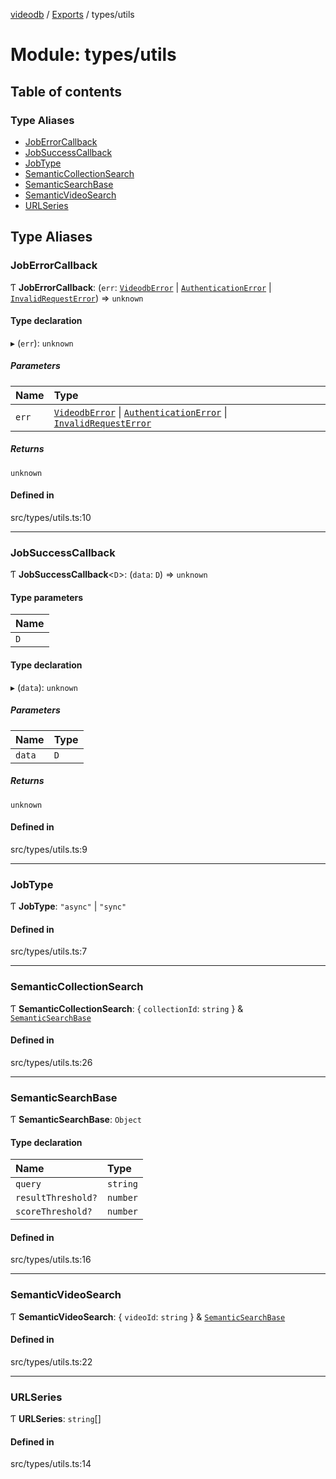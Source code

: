 [videodb](../README.md) / [Exports](../modules.md) / types/utils

# Module: types/utils

## Table of contents

### Type Aliases

- [JobErrorCallback](types_utils.md#joberrorcallback)
- [JobSuccessCallback](types_utils.md#jobsuccesscallback)
- [JobType](types_utils.md#jobtype)
- [SemanticCollectionSearch](types_utils.md#semanticcollectionsearch)
- [SemanticSearchBase](types_utils.md#semanticsearchbase)
- [SemanticVideoSearch](types_utils.md#semanticvideosearch)
- [URLSeries](types_utils.md#urlseries)

## Type Aliases

### JobErrorCallback

Ƭ **JobErrorCallback**: (`err`: [`VideodbError`](../classes/utils_error.VideodbError.md) \| [`AuthenticationError`](../classes/utils_error.AuthenticationError.md) \| [`InvalidRequestError`](../classes/utils_error.InvalidRequestError.md)) => `unknown`

#### Type declaration

▸ (`err`): `unknown`

##### Parameters

| Name | Type |
| :------ | :------ |
| `err` | [`VideodbError`](../classes/utils_error.VideodbError.md) \| [`AuthenticationError`](../classes/utils_error.AuthenticationError.md) \| [`InvalidRequestError`](../classes/utils_error.InvalidRequestError.md) |

##### Returns

`unknown`

#### Defined in

src/types/utils.ts:10

___

### JobSuccessCallback

Ƭ **JobSuccessCallback**\<`D`\>: (`data`: `D`) => `unknown`

#### Type parameters

| Name |
| :------ |
| `D` |

#### Type declaration

▸ (`data`): `unknown`

##### Parameters

| Name | Type |
| :------ | :------ |
| `data` | `D` |

##### Returns

`unknown`

#### Defined in

src/types/utils.ts:9

___

### JobType

Ƭ **JobType**: ``"async"`` \| ``"sync"``

#### Defined in

src/types/utils.ts:7

___

### SemanticCollectionSearch

Ƭ **SemanticCollectionSearch**: \{ `collectionId`: `string`  } & [`SemanticSearchBase`](types_utils.md#semanticsearchbase)

#### Defined in

src/types/utils.ts:26

___

### SemanticSearchBase

Ƭ **SemanticSearchBase**: `Object`

#### Type declaration

| Name | Type |
| :------ | :------ |
| `query` | `string` |
| `resultThreshold?` | `number` |
| `scoreThreshold?` | `number` |

#### Defined in

src/types/utils.ts:16

___

### SemanticVideoSearch

Ƭ **SemanticVideoSearch**: \{ `videoId`: `string`  } & [`SemanticSearchBase`](types_utils.md#semanticsearchbase)

#### Defined in

src/types/utils.ts:22

___

### URLSeries

Ƭ **URLSeries**: `string`[]

#### Defined in

src/types/utils.ts:14
